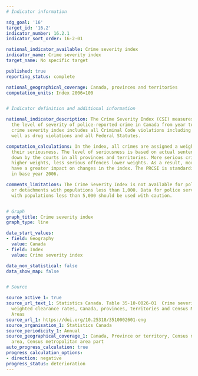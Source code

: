 ```yaml
---
# Indicator information

sdg_goal: '16'
target_id: '16.2'
indicator_number: 16.2.1
indicator_sort_order: 16-2-01

national_indicator_available: Crime severity index
indicator_name: Crime severity index
target_name: No specific target

published: true
reporting_status: complete

national_geographical_coverage: Canada, provinces and territories
computation_units: Index 2006=100


# Indicator definition and additional information

national_indicator_description: The Crime Severity Index (CSI) measures changes in
  the level of severity of police-reported crime in Canada from year to year. The
  crime severity index includes all Criminal Code violations including traffic, as
  well as drug violations and all Federal Statutes.

computation_calculations: In the index, all crimes are assigned a weight based on
  their seriousness. The level of seriousness is based on actual sentences handed
  down by the courts in all provinces and territories. More serious crimes are assigned
  higher weights, less serious offences lower weights. As a result, more serious offences
  have a greater impact on changes in the index. The PRCSI is standardized to 100
  in base year 2006.

comments_limitations: The Crime Severity Index is not available for police services
  or detachments with populations less than 1,000. Data for police services or detachments
  with populations less than 5,000 should be used with caution.


# Graph
graph_title: Crime severity index
graph_type: line

data_start_values:
- field: Geography
  value: Canada
- field: Index
  value: Crime severity index

data_non_statistical: false
data_show_map: false


# Source

source_active_1: true
source_url_text_1: Statistics Canada. Table 35-10-0026-01  Crime severity index and
  weighted clearance rates, Canada, provinces, territories and Census Metropolitan
  Areas
source_url_1: https://doi.org/10.25318/3510002601-eng
source_organisation_1: Statistics Canada
source_periodicity_1: Annual
source_geographical_coverage_1: Canada, Province or territory, Census metropolitan
  area, Census metropolitan area part
auto_progress_calculation: true
progress_calculation_options:
- direction: negative
progress_status: deterioration
---
```

